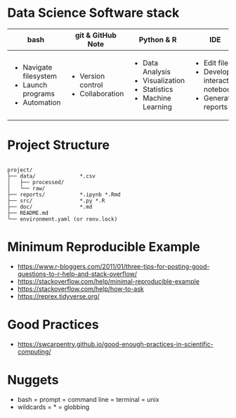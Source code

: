 # Data Science Software stack

<table>
    <thead>
        <tr>
            <th align="center">bash</th>
            <th align="center">git & GitHub Note</th>
            <th align="center">Python & R</th>
            <th align="center">IDE</th>
        </tr>
    </thead>
    <tbody>
    	<tr>
    		<td>
    			<ul>
	    			<li>Navigate filesystem</li>
	    			<li>Launch programs</li>
	    			<li>Automation</li>
    			</ul>
    		</td>
    		<td>
    			<ul>
	    			<li>Version control</li>
	    			<li>Collaboration</li>
    			</ul>
    		</td>
    		<td>
    			<ul>
	    			<li>Data Analysis</li>
	    			<li>Visualization</li>
	    			<li>Statistics</li>
	    			<li>Machine Learning</li>
    			</ul>
    		</td>
    		<td>
    			<ul>
	    			<li>Edit files</li>
	    			<li>Develop interactive notebooks</li>
	    			<li>Generate reports</li>
    			</ul>
    		</td>
    	</tr>
    </tbody>
</table>


# Project Structure

<code>
project/          
├── data/              *.csv        
│   ├── processed/
│   └── raw/     
├── reports/           *.ipynb *.Rmd
├── src/               *.py *.R
├── doc/               *.md
├── README.md
└── environment.yaml (or renv.lock)
</code>



# Minimum Reproducible Example

* https://www.r-bloggers.com/2011/01/three-tips-for-posting-good-questions-to-r-help-and-stack-overflow/
* https://stackoverflow.com/help/minimal-reproducible-example
* https://stackoverflow.com/help/how-to-ask
* https://reprex.tidyverse.org/

# Good Practices 

* https://swcarpentry.github.io/good-enough-practices-in-scientific-computing/

# Nuggets

* bash = prompt = command line = terminal = unix
* wildcards = * = globbing
